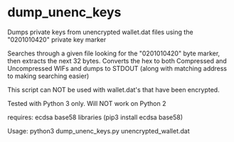# dump_unenc_keys
Dumps private keys from unencrypted wallet.dat files using the "0201010420" private key marker

Searches through a given file looking for the "0201010420" byte marker, then extracts the next 32 bytes. Converts the hex to both Compressed and Uncompressed WIFs and dumps to STDOUT (along with matching address to making searching easier)

This script can NOT be used with wallet.dat's that have been encrypted.

Tested with Python 3 only. Will NOT work on Python 2

requires: ecdsa base58 libraries (pip3 install ecdsa base58)

Usage: python3 dump_unenc_keys.py unencrypted_wallet.dat
